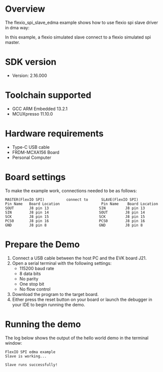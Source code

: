 Overview
========
The flexio_spi_slave_edma example shows how to use flexio spi slave  driver in dma way:

In this example, a flexio simulated slave connect to a flexio simulated spi master.

SDK version
===========
- Version: 2.16.000

Toolchain supported
===================
- GCC ARM Embedded  13.2.1
- MCUXpresso  11.10.0

Hardware requirements
=====================
- Type-C USB cable
- FRDM-MCXA156 Board
- Personal Computer

Board settings
==============
To make the example work, connections needed to be as follows:
~~~~~~~~~~~~~~~~~~~~~~~~~~~~~~~~~~~~~~~~~~~~~~~~~~~~~~~~~~~~~~~~~~~~~~
MASTER(FlexIO SPI)          connect to      SLAVE(FlexIO SPI)
Pin Name   Board Location                   Pin Name    Board Location
SOUT       J8 pin 13                       SIN         J8 pin 13
SIN        J8 pin 14                       SOUT        J8 pin 14
SCK        J8 pin 15                       SCK         J8 pin 15
PCS0       J8 pin 16                       PCS0        J8 pin 16
GND        J8 pin 8                        GND         J8 pin 8
~~~~~~~~~~~~~~~~~~~~~~~~~~~~~~~~~~~~~~~~~~~~~~~~~~~~~~~~~~~~~~~~~~~~~~

Prepare the Demo
================
1.  Connect a USB cable between the host PC and the EVK board J21.
2.  Open a serial terminal with the following settings:
    - 115200 baud rate
    - 8 data bits
    - No parity
    - One stop bit
    - No flow control
3.  Download the program to the target board.
4.  Either press the reset button on your board or launch the debugger in your IDE to begin running the demo.

Running the demo
================
The log below shows the output of the hello world demo in the terminal window:
~~~~~~~~~~~~~~~~~~~~~~~~~~~~~~~~~~~
FlexIO SPI edma example
Slave is working...

Slave runs successfully!
~~~~~~~~~~~~~~~~~~~~~~~~~~~~~~~~~~~
